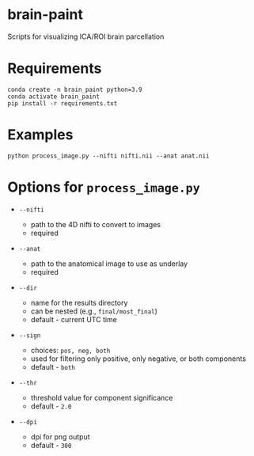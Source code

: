 # brain-paint
Scripts for visualizing ICA/ROI brain parcellation

# Requirements
```
conda create -n brain_paint python=3.9
conda activate brain_paint
pip install -r requirements.txt
```

# Examples
```
python process_image.py --nifti nifti.nii --anat anat.nii
```

# Options for `process_image.py`

- `--nifti`
    - path to the 4D nifti to convert to images
    - required
- `--anat`
    - path to the anatomical image to use as underlay
    - required

- `--dir`
    - name for the results directory
    - can be nested (e.g., `final/most_final`)
    - default - current UTC time
- `--sign`
    - choices: `pos, neg, both`
    - used for filtering only positive, only negative, or both components
    - default - `both`
- `--thr`
    - threshold value for component significance
    - default - `2.0`
- `--dpi`
    - dpi for png output
    - default - `300`
